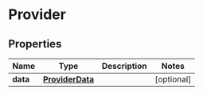 

# Provider

## Properties

Name | Type | Description | Notes
------------ | ------------- | ------------- | -------------
**data** | [**ProviderData**](ProviderData.md) |  |  [optional]



